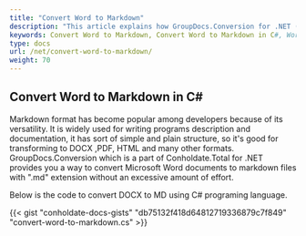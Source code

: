 ```yaml
---
title: "Convert Word to Markdown"
description: "This article explains how GroupDocs.Conversion for .NET (which is a part of Conholdate.Total for .NET) supports Word conversion to Markdown."
keywords: Convert Word to Markdown, Convert Word to Markdown in C#, Word to Markdown
type: docs
url: /net/convert-word-to-markdown/
weight: 70
---
```


## Convert Word to Markdown in C#

Markdown format has become popular among developers because of its versatility. It is widely used for writing programs description and documentation, it has sort of simple and plain structure, so it's good for transforming to DOCX ,PDF, HTML and many other formats. GroupDocs.Conversion which is a part of Conholdate.Total for .NET provides you a way to convert Microsoft Word documents to markdown files with ".md" extension without an excessive amount of effort. 

Below is the code to convert DOCX to MD using C# programing language.


{{< gist "conholdate-docs-gists" "db75132f418d64812719336879c7f849" "convert-word-to-markdown.cs" >}}











